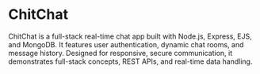 # ChitChat
ChitChat is a full-stack real-time chat app built with Node.js, Express, EJS, and MongoDB. It features user authentication, dynamic chat rooms, and message history. Designed for responsive, secure communication, it demonstrates full-stack concepts, REST APIs, and real-time data handling.
